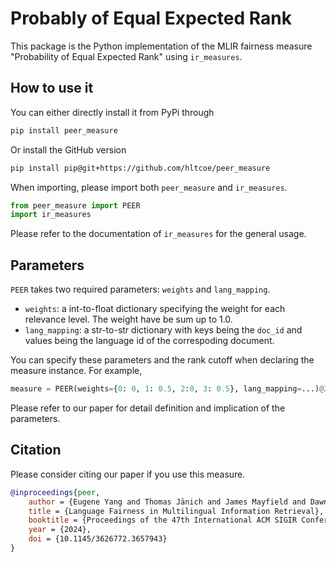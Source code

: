 # Probably of Equal Expected Rank

This package is the Python implementation of the MLIR fairness measure 
"Probability of Equal Expected Rank" using `ir_measures`. 

## How to use it

You can either directly install it from PyPi through
```bash
pip install peer_measure
```

Or install the GitHub version
```bash
pip install pip@git+https://github.com/hltcoe/peer_measure
```

When importing, please import both `peer_measure` and `ir_measures`. 
```python
from peer_measure import PEER
import ir_measures
```

Please refer to the documentation of `ir_measures` for the general usage. 

## Parameters

`PEER` takes two required parameters: `weights` and `lang_mapping`. 
- `weights`: a int-to-float dictionary specifying the weight for each relevance level. The weight have be sum up to 1.0. 
- `lang_mapping`: a str-to-str dictionary with keys being the `doc_id` and values being the language id of the correspoding document. 

You can specify these parameters and the rank cutoff when declaring the measure instance. For example,
```python
measure = PEER(weights={0: 0, 1: 0.5, 2:0, 3: 0.5}, lang_mapping=...)@20
```

Please refer to our paper for detail definition and implication of the parameters. 

## Citation

Please consider citing our paper if you use this measure. 

```bibtex
@inproceedings{peer,
	author = {Eugene Yang and Thomas Jänich and James Mayfield and Dawn Lawrie},
	title = {Language Fairness in Multilingual Information Retrieval},
	booktitle = {Proceedings of the 47th International ACM SIGIR Conference on Research and Development in Information Retrieval (SIGIR) (Short Paper) (Accepted)},
	year = {2024}, 
    doi = {10.1145/3626772.3657943}
}
```